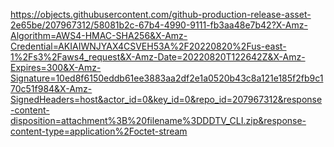 https://objects.githubusercontent.com/github-production-release-asset-2e65be/207967312/58081b2c-67b4-4990-9111-fb3aa48e7b42?X-Amz-Algorithm=AWS4-HMAC-SHA256&X-Amz-Credential=AKIAIWNJYAX4CSVEH53A%2F20220820%2Fus-east-1%2Fs3%2Faws4_request&X-Amz-Date=20220820T122642Z&X-Amz-Expires=300&X-Amz-Signature=10ed8f6150eddb61ee3883aa2df2e1a0520b43c8a121e185f2fb9c170c51f984&X-Amz-SignedHeaders=host&actor_id=0&key_id=0&repo_id=207967312&response-content-disposition=attachment%3B%20filename%3DDDTV_CLI.zip&response-content-type=application%2Foctet-stream
